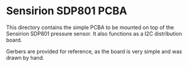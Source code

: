 # Sensirion SDP801 PCBA
This directory contains the simple PCBA to be mounted on top of the Sensirion SDP801 
pressure sensor. It also functions as a I2C distribution board.

Gerbers are provided for reference, as the board is very simple and was drawn 
by hand.
